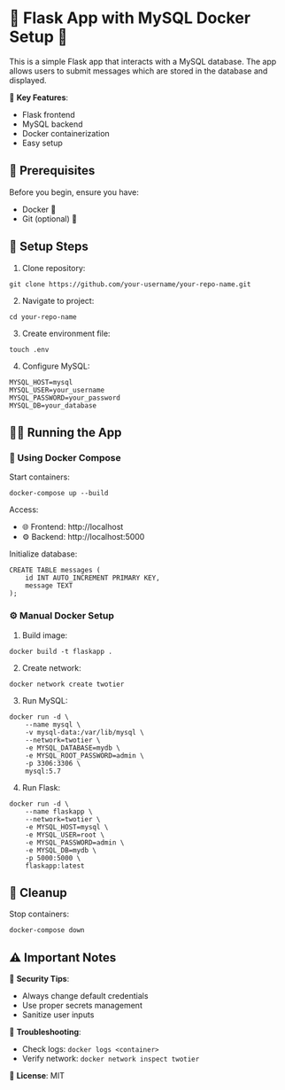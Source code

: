 # 🐍 Flask App with MySQL Docker Setup 🐳

This is a simple Flask app that interacts with a MySQL database. The app allows users to submit messages which are stored in the database and displayed.

🌟 **Key Features**:
- Flask frontend
- MySQL backend
- Docker containerization
- Easy setup

## 🧰 Prerequisites

Before you begin, ensure you have:

- Docker 🐳
- Git (optional) 🔄

## 🚀 Setup Steps

1. Clone repository:

```
git clone https://github.com/your-username/your-repo-name.git
```

2. Navigate to project:

```
cd your-repo-name
```

3. Create environment file:

```
touch .env
```

4. Configure MySQL:

```
MYSQL_HOST=mysql
MYSQL_USER=your_username
MYSQL_PASSWORD=your_password
MYSQL_DB=your_database
```

## 🏃‍♂️ Running the App

### 🐳 Using Docker Compose

Start containers:

```
docker-compose up --build
```

Access:
- 🌐 Frontend: http://localhost
- ⚙️ Backend: http://localhost:5000

Initialize database:

```
CREATE TABLE messages (
    id INT AUTO_INCREMENT PRIMARY KEY,
    message TEXT
);
```

### ⚙️ Manual Docker Setup

1. Build image:

```
docker build -t flaskapp .
```

2. Create network:

```
docker network create twotier
```

3. Run MySQL:

```
docker run -d \
    --name mysql \
    -v mysql-data:/var/lib/mysql \
    --network=twotier \
    -e MYSQL_DATABASE=mydb \
    -e MYSQL_ROOT_PASSWORD=admin \
    -p 3306:3306 \
    mysql:5.7
```

4. Run Flask:

```
docker run -d \
    --name flaskapp \
    --network=twotier \
    -e MYSQL_HOST=mysql \
    -e MYSQL_USER=root \
    -e MYSQL_PASSWORD=admin \
    -e MYSQL_DB=mydb \
    -p 5000:5000 \
    flaskapp:latest
```

## 🧹 Cleanup

Stop containers:

```
docker-compose down
```

## ⚠️ Important Notes

🔐 **Security Tips**:
- Always change default credentials
- Use proper secrets management
- Sanitize user inputs

🐞 **Troubleshooting**:
- Check logs: `docker logs <container>`
- Verify network: `docker network inspect twotier`

📜 **License**: MIT